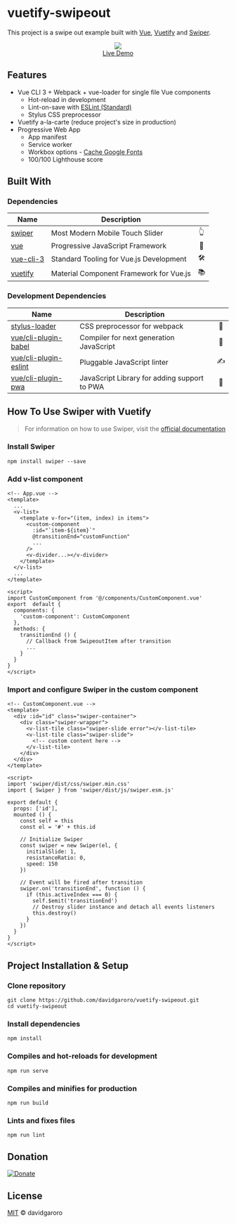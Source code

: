 # vuetify-swipeout
This project is a swipe out example built with [Vue], [Vuetify] and [Swiper]. 

[Vue.js]: https://vuejs.org
[Swiper]: http://idangero.us/swiper/
[Vuetify]: https://vuetifyjs.com

<p align="center">
  <a href="https://davidgaroro.github.io/vuetify-swipeout/" target="_blank" rel="noopener">
    <img src="https://i.imgur.com/2u9lUq4.gif"><br/>
    Live Demo
  </a>
</p>

## Features
- Vue CLI 3 + Webpack + vue-loader for single file Vue components
  - Hot-reload in development
  - Lint-on-save with [ESLint (Standard)](https://github.com/standard/eslint-config-standard)
  - Stylus CSS preprocessor
- Vuetify a-la-carte (reduce project's size  in production)
- Progressive Web App
  - App manifest
  - Service worker
  - Workbox options - [Cache Google Fonts]
  - 100/100 Lighthouse score

[Cache Google Fonts]: https://developers.google.com/web/tools/workbox/guides/common-recipes#google_fonts

## Built With
### Dependencies
| Name| Description | |
|--|--|:--:| 
|[swiper]|️Most Modern Mobile Touch Slider|👆
|[vue]|Progressive JavaScript Framework|🖖
|[vue-cli-3]|️Standard Tooling for Vue.js Development|🛠️
|[vuetify]|️Material Component Framework for Vue.js|📚

[swiper]: http://idangero.us/swiper
[vue]: https://vuejs.org
[vue-cli-3]: https://cli.vuejs.org
[vuetify]: https://vuetifyjs.com

### Development Dependencies
| Name| Description | |
|--|--|:--:| 
|[stylus-loader]|CSS preprocessor for webpack|🎨
|[vue/cli-plugin-babel]|Compiler for next generation JavaScript|🐠
|[vue/cli-plugin-eslint]|Pluggable JavaScript linter|✍️
|[vue/cli-plugin-pwa]|JavaScript Library for adding support to PWA|📱

[stylus-loader]: https://github.com/shama/stylus-loader
[vue/cli-plugin-babel]: https://github.com/vuejs/vue-cli/tree/dev/packages/%40vue/cli-plugin-babel
[vue/cli-plugin-eslint]: https://github.com/vuejs/vue-cli/tree/dev/packages/%40vue/cli-plugin-eslint
[vue/cli-plugin-pwa]: https://github.com/vuejs/vue-cli/tree/dev/packages/%40vue/cli-plugin-pwa

## How To Use Swiper with Vuetify

> For information on how to use Swiper, visit the [official documentation]

[official documentation]: http://idangero.us/swiper/get-started/

### Install Swiper
```
npm install swiper --save
```

### Add v-list component
``` vue
<!-- App.vue -->
<template>
  ...
  <v-list>
    <template v-for="(item, index) in items">
      <custom-component
        :id="`item-${item}`"
        @transitionEnd="customFunction"
        ...
      />
      <v-divider...></v-divider>
    </template>
  </v-list>
  ...
</template>

<script>
import CustomComponent from '@/components/CustomComponent.vue'
export  default {
  components: {
    'custom-component': CustomComponent
  },
  methods: {
    transitionEnd () {
      // Callback from SwipeoutItem after transition
      ...
    }
  }
}
</script>
```

### Import and configure Swiper in the custom component
``` vue
<!-- CustomComponent.vue -->
<template>
  <div :id="id" class="swiper-container">
    <div class="swiper-wrapper">
      <v-list-tile class="swiper-slide error"></v-list-tile>
      <v-list-tile class="swiper-slide">
        <!-- custom content here -->
      </v-list-tile>
    </div>
  </div>
</template>

<script>
import 'swiper/dist/css/swiper.min.css'
import { Swiper } from 'swiper/dist/js/swiper.esm.js'

export default {
  props: ['id'],
  mounted () {
    const self = this
    const el = '#' + this.id

    // Initialize Swiper
    const swiper = new Swiper(el, {
      initialSlide: 1,
      resistanceRatio: 0,
      speed: 150
    })

    // Event will be fired after transition
    swiper.on('transitionEnd', function () {
      if (this.activeIndex === 0) {
        self.$emit('transitionEnd')
        // Destroy slider instance and detach all events listeners
        this.destroy()
      }
    })
  }
}
</script>
```

## Project Installation & Setup
### Clone repository
```
git clone https://github.com/davidgaroro/vuetify-swipeout.git
cd vuetify-swipeout
```

### Install dependencies
```
npm install
```

### Compiles and hot-reloads for development
```
npm run serve
```

### Compiles and minifies for production
```
npm run build
```

### Lints and fixes files
```
npm run lint
```
## Donation
[![Donate](https://img.shields.io/badge/Donate-PayPal-green.svg)](https://www.paypal.com/donate?hosted_button_id=T7CVYXY994KHJ)
## License
[MIT](./LICENSE) &copy; davidgaroro

